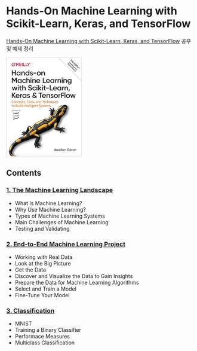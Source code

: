 # Hands-On Machine Learning with Scikit-Learn, Keras, and TensorFlow

[Hands-On Machine Learning with Scikit-Learn, Keras, and TensorFlow](https://www.oreilly.com/library/view/hands-on-machine-learning/9781492032632/) 공부 및 예제 정리

<img src="./hands_on_machine_learning_2nd.jpeg" alt="book_img" width="40%"/>

## Contents

### [1. The Machine Learning Landscape](./ch1)
- What Is Machine Learning?
- Why Use Machine Learning?
- Types of Machine Learning Systems
- Main Challenges of Machine Learning
- Testing and Validating

### [2. End-to-End Machine Learning Project](./ch2)
- Working with Real Data
- Look at the Big Picture
- Get the Data
- Discover and Visualize the Data to Gain Insights
- Prepare the Data for Machine Learning Algorithms
- Select and Train a Model
- Fine-Tune Your Model

### [3. Classification](./ch3)
- MNIST
- Training a Binary Classifier
- Performace Measures
- Multiclass Classification